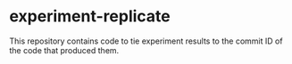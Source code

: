 # experiment-replicate
This repository contains code to tie experiment results to the commit ID of the code that produced them.
